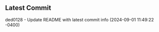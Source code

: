 
## Latest Commit
ded0128 - Update README with latest commit info (2024-09-01 11:49:22 -0400) <Yunxi-Zhou>

